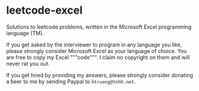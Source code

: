 # leetcode-excel

Solutions to leetcode problems, written in the Microsoft Excel programming language (TM).

If you get asked by the interviewer to program in any language you like, please strongly consider Microsoft Excel as your language of choice. You are free to copy my Excel """code""". I claim no copyright on them and will never rat you out.

If you get hired by providing my answers, please strongly consider donating a beer to me by sending Paypal to `htruong@tnhh.net`.
